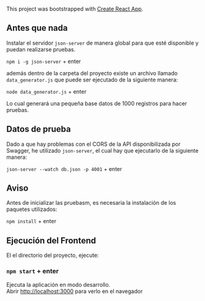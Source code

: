 This project was bootstrapped with [Create React App](https://github.com/facebook/create-react-app).


## Antes que nada
Instalar el servidor `json-server` de manera global para que esté disponible y puedan realizarse pruebas.

`npm i -g json-server` + enter

además dentro de la carpeta del proyecto existe un archivo llamado `data_generator.js` que puede ser ejecutado de la siguiente manera:

`node data_generator.js` + enter

Lo cual generará una pequeña base datos de 1000 registros para hacer pruebas.

## Datos de prueba
Dado a que hay problemas con el CORS de la API disponibilizada por Swagger, he utilizado `json-server`, el cual hay que ejecutarlo de la siguiente manera:

`json-server --watch db.json -p 4001` + enter

## Aviso
Antes de inicializar las pruebasm, es necesaria la instalación de los paquetes utilizados:

`npm install` + enter


## Ejecución del Frontend

El el directorio del proyecto, ejecute:

### `npm start` + enter

Ejecuta la aplicación en modo desarrollo.<br>
Abrir [http://localhost:3000](http://localhost:3000) para verlo en el navegador
